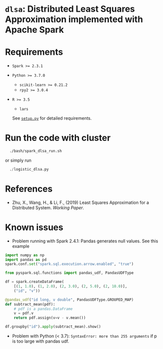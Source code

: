 # `dlsa`: Distributed Least Squares Approximation implemented with Apache Spark

# Requirements

- `Spark >= 2.3.1`
- `Python >= 3.7.0`
  - `scikit-learn >= 0.21.2`
  - `rpy2 >= 3.0.4`

- `R >= 3.5`
  - `lars`

  See [`setup.py`](setup.py) for detailed requirements.

# Run the code with cluster
```sh
  ./bash/spark_dlsa_run.sh
 ```
 or simply run

 ```py
   ./logistic_dlsa.py
 ```

# References

- Zhu, X., Wang, H., & Li, F., (2019) Least Squares Approximation for a Distributed System. _Working Paper_.

# Known issues

- Problem running with Spark 2.4.1: Pandas generates null values. See this example

``` py
import numpy as np
import pandas as pd
spark.conf.set("spark.sql.execution.arrow.enabled", "true")

from pyspark.sql.functions import pandas_udf, PandasUDFType

df = spark.createDataFrame(
    [(1, 1.0), (1, 2.0), (2, 3.0), (2, 5.0), (2, 10.0)],
    ("id", "v"))

@pandas_udf("id long, v double", PandasUDFType.GROUPED_MAP)
def subtract_mean(pdf):
    # pdf is a pandas.DataFrame
    v = pdf.v
    return pdf.assign(v=v - v.mean())

df.groupby("id").apply(subtract_mean).show()
```

- Problem with Python (< 3.7): `SyntaxError: more than 255 arguments` if p is too large
  with pandas udf.
